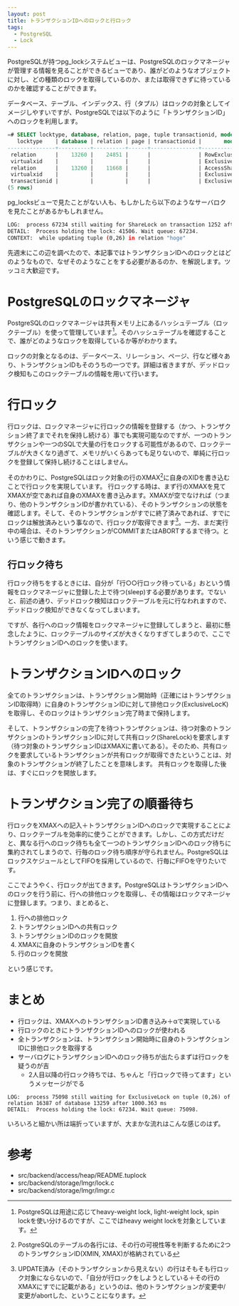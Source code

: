 ```yaml
---
layout: post
title: トランザクションIDへのロックと行ロック
tags:
  - PostgreSQL
  - Lock
---
```


PostgreSQLが持つpg\_lockシステムビューは、PostgreSQLのロックマネージャが管理する情報を見ることができるビューであり、誰がどのようなオブジェクトに対し、どの種類のロックを取得しているのか、または取得できずに待っているのかを確認することができます。

データベース、テーブル、インデックス、行（タプル）はロックの対象としてイメージしやすいですが、PostgreSQLでは以下のように「トランザクションID」へのロックを利用します。

```sql
=# SELECT locktype, database, relation, page, tuple transactionid, mode, granted FROM pg_locks;
   locktype    | database | relation | page | transactionid |       mode       | granted
---------------+----------+----------+------+---------------+------------------+---------
 relation      |    13260 |    24851 |      |               | RowExclusiveLock | t
 virtualxid    |          |          |      |               | ExclusiveLock    | t
 relation      |    13260 |    11668 |      |               | AccessShareLock  | t
 virtualxid    |          |          |      |               | ExclusiveLock    | t
 transactionid |          |          |      |               | ExclusiveLock    | t        --★トランザクションIDへのロック？
(5 rows)
```

pg\_locksビューで見たことがない人も、もしかしたら以下のようなサーバロクを見たことがあるかもしれません。

```bash
LOG:  process 67234 still waiting for ShareLock on transaction 1252 after 1000.548 ms
DETAIL:  Process holding the lock: 41506. Wait queue: 67234.
CONTEXT:  while updating tuple (0,26) in relation "hoge"
```

先週末にこの辺を調べたので、本記事ではトランザクションIDへのロックとはどのようなもので、なぜそのようなことをする必要があるのか、を解説します。ツッコミ大歓迎です。

# PostgreSQLのロックマネージャ
PostgreSQLのロックマネージャは共有メモリ上にあるハッシュテーブル（ロックテーブル）を使って管理しています[^lmgr]。そのハッシュテーブルを確認することで、誰がどのようなロックを取得しているか等がわかります。

ロックの対象となるのは、データベース、リレーション、ページ、行など様々あり、トランザクションIDもそのうちの一つです。詳細は省きますが、デッドロック検知もこのロックテーブルの情報を用いて行います。

[^lmgr]:PostgreSQLは用途に応じてheavy-weight lock, light-weight lock, spin lockを使い分けるのですが、ここではheavy weight lockを対象としています。

# 行ロック
行ロックは、ロックマネージャに行ロックの情報を登録する（かつ、トランザクション終了までそれを保持し続ける）事でも実現可能なのですが、一つのトランザクションや一つのSQLで大量の行をロックする可能性があるので、ロックテーブルが大きくなり過ぎて、メモリがいくらあっても足りないので、単純に行ロックを登録して保持し続けることはしません。

そのかわりに、PostgreSQLはロック対象の行のXMAX[^xmax]に自身のXIDを書き込むことで行ロックを実現しています。
行ロックする時は、まず行のXMAXを見てXMAXが空であれば自身のXMAXを書き込みます。XMAXが空でなければ（つまり、他のトランザクションIDが書かれている）、そのトランザクションの状態を確認します。そして、そのトランザクションがすでに終了済みであれば、すでにロックは解放済みという事なので、行ロックが取得できます[^visible]。一方、まだ実行中の場合は、そのトランザクションがCOMMITまたはABORTするまで待つ。という感じで動きます。


[^xmax]: PostgreSQLのテーブルの各行には、その行の可視性等を判断するために2つのトランザクションID(XMIN, XMAX)が格納されている
[^visible]: UPDATE済み（そのトランザクションから見えない）の行はそもそも行ロック対象にならないので、「自分が行ロックをしようとしている＋その行のXMAXにすでに記載がある」というのは、他のトランザクションが変更中/変更がabortした、ということになります。

## 行ロック待ち
行ロック待ちをするときには、自分が「行○○行ロック待っている」おという情報をロックマネージャに登録した上で待つ(sleep)する必要があります。でないと、前述の通り、デッドロック検知はロックテーブルを元に行なわれますので、デッドロック検知ができなくなってしまいます。

ですが、各行へのロック情報をロックマネージャに登録してしまうと、最初に懸念したように、ロックテーブルのサイズが大きくなりすぎてしまうので、ここでトランザクションIDへのロックを使います。

# トランザクションIDへのロック
全てのトランザクションは、トランザクション開始時（正確にはトランザクションID取得時）に自身のトランザクションIDに対して排他ロック(ExclusiveLocK)を取得し、そのロックはトランザクション完了時まで保持します。

そして、トランザクションの完了を待つトランザクションは、待つ対象のトランザクションのトランザクションIDに対して共有ロック(ShareLock)を要求します（待つ対象のトランザクションIDはXMAXに書いてある）。そのため、共有ロックを要求しているトランザクションが共有ロックが取得できたということは、対象のトランザクションが終了したことを意味します。
共有ロックを取得した後は、すぐにロックを開放します。

# トランザクション完了の順番待ち
行ロックをXMAXへの記入＋トランザクションIDへのロックで実現することにより、ロックテーブルを効率的に使うことができます。しかし、この方式だけだと、異なる行へのロック待ちも全て一つのトランザクションIDへのロック待ちに集約されてしまうので、行毎のロック待ち順序が守られません。PostgreSQLはロックスケジュールとしてFIFOを採用しているので、行毎にFIFOを守りたいです。

ここでようやく、行ロックが出てきます。PostgreSQLはトランザクションIDへのロックを行う前に、行への排他ロックを取得し、その情報はロックマネージャに登録します。つまり、まとめると、

1. 行への排他ロック
2. トランザクションIDへの共有ロック
3. トランザクションIDのロックを開放
4. XMAXに自身のトランザクションIDを書く
5. 行のロックを開放

という感じです。

# まとめ
* 行ロックは、XMAXへのトランザクションID書き込み＋αで実現している
* 行ロックのときにトランザクションIDへのロックが使われる
* 全トランザクションは、トランザクション開始時に自身のトランザクションIDに排他ロックを取得する
* サーバログにトランザクションIDへのロック待ちが出たらまずは行ロックを疑うのが吉
  * 2人目以降の行ロック待ちでは、ちゃんと「行ロックで待ってます」というメッセージがでる
```
LOG:  process 75098 still waiting for ExclusiveLock on tuple (0,26) of relation 16387 of database 13259 after 1000.363 ms
DETAIL:  Process holding the lock: 67234. Wait queue: 75098.
```

いろいろと細かい所は端折っていますが、大まかな流れはこんな感じのはず。

# 参考
* src/backend/access/heap/README.tuplock
* src/backend/storage/lmgr/lock.c
* src/backend/storage/lmgr/lmgr.c

